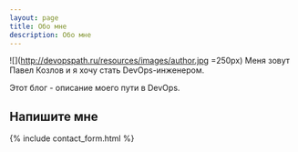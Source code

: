 ```yaml
---
layout: page
title: Обо мне
description: Обо мне
---
```


![](http://devopspath.ru/resources/images/author.jpg =250px) Меня зовут Павел Козлов и я хочу стать DevOps-инженером.

Этот блог - описание моего пути в DevOps.
## Напишите мне

{% include contact_form.html %}
